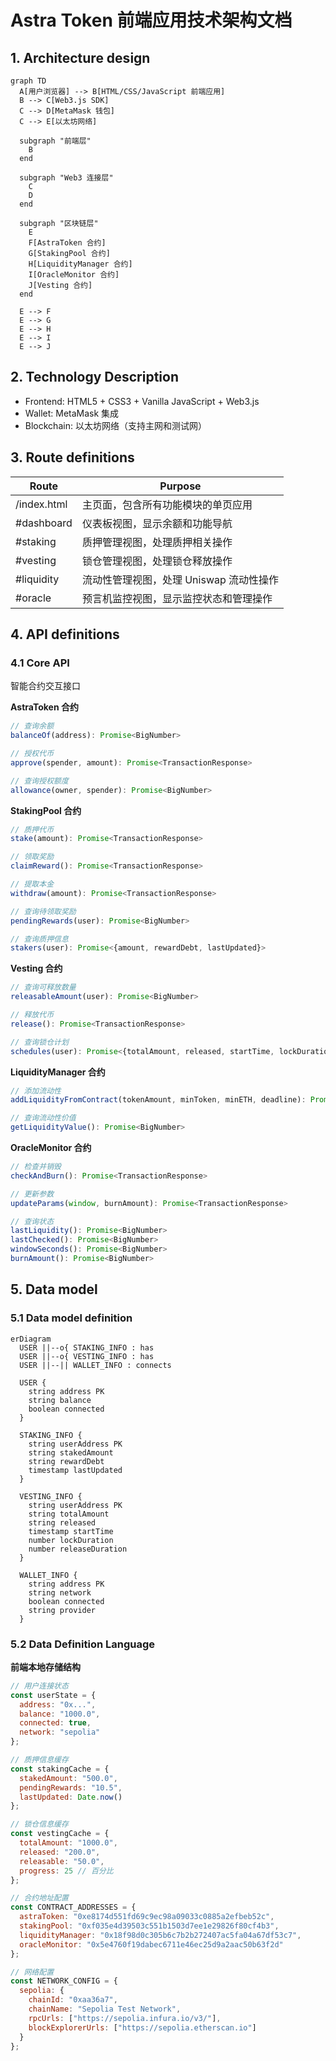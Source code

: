 # Astra Token 前端应用技术架构文档

## 1. Architecture design

```mermaid
graph TD
  A[用户浏览器] --> B[HTML/CSS/JavaScript 前端应用]
  B --> C[Web3.js SDK]
  C --> D[MetaMask 钱包]
  C --> E[以太坊网络]
  
  subgraph "前端层"
    B
  end
  
  subgraph "Web3 连接层"
    C
    D
  end
  
  subgraph "区块链层"
    E
    F[AstraToken 合约]
    G[StakingPool 合约]
    H[LiquidityManager 合约]
    I[OracleMonitor 合约]
    J[Vesting 合约]
  end
  
  E --> F
  E --> G
  E --> H
  E --> I
  E --> J
```

## 2. Technology Description

- Frontend: HTML5 + CSS3 + Vanilla JavaScript + Web3.js
- Wallet: MetaMask 集成
- Blockchain: 以太坊网络（支持主网和测试网）

## 3. Route definitions

| Route | Purpose |
|-------|---------|
| /index.html | 主页面，包含所有功能模块的单页应用 |
| #dashboard | 仪表板视图，显示余额和功能导航 |
| #staking | 质押管理视图，处理质押相关操作 |
| #vesting | 锁仓管理视图，处理锁仓释放操作 |
| #liquidity | 流动性管理视图，处理 Uniswap 流动性操作 |
| #oracle | 预言机监控视图，显示监控状态和管理操作 |

## 4. API definitions

### 4.1 Core API

智能合约交互接口

**AstraToken 合约**
```javascript
// 查询余额
balanceOf(address): Promise<BigNumber>

// 授权代币
approve(spender, amount): Promise<TransactionResponse>

// 查询授权额度
allowance(owner, spender): Promise<BigNumber>
```

**StakingPool 合约**
```javascript
// 质押代币
stake(amount): Promise<TransactionResponse>

// 领取奖励
claimReward(): Promise<TransactionResponse>

// 提取本金
withdraw(amount): Promise<TransactionResponse>

// 查询待领取奖励
pendingRewards(user): Promise<BigNumber>

// 查询质押信息
stakers(user): Promise<{amount, rewardDebt, lastUpdated}>
```

**Vesting 合约**
```javascript
// 查询可释放数量
releasableAmount(user): Promise<BigNumber>

// 释放代币
release(): Promise<TransactionResponse>

// 查询锁仓计划
schedules(user): Promise<{totalAmount, released, startTime, lockDuration, releaseDuration}>
```

**LiquidityManager 合约**
```javascript
// 添加流动性
addLiquidityFromContract(tokenAmount, minToken, minETH, deadline): Promise<TransactionResponse>

// 查询流动性价值
getLiquidityValue(): Promise<BigNumber>
```

**OracleMonitor 合约**
```javascript
// 检查并销毁
checkAndBurn(): Promise<TransactionResponse>

// 更新参数
updateParams(window, burnAmount): Promise<TransactionResponse>

// 查询状态
lastLiquidity(): Promise<BigNumber>
lastChecked(): Promise<BigNumber>
windowSeconds(): Promise<BigNumber>
burnAmount(): Promise<BigNumber>
```

## 5. Data model

### 5.1 Data model definition

```mermaid
erDiagram
  USER ||--o{ STAKING_INFO : has
  USER ||--o{ VESTING_INFO : has
  USER ||--|| WALLET_INFO : connects
  
  USER {
    string address PK
    string balance
    boolean connected
  }
  
  STAKING_INFO {
    string userAddress PK
    string stakedAmount
    string rewardDebt
    timestamp lastUpdated
  }
  
  VESTING_INFO {
    string userAddress PK
    string totalAmount
    string released
    timestamp startTime
    number lockDuration
    number releaseDuration
  }
  
  WALLET_INFO {
    string address PK
    string network
    boolean connected
    string provider
  }
```

### 5.2 Data Definition Language

**前端本地存储结构**

```javascript
// 用户连接状态
const userState = {
  address: "0x...",
  balance: "1000.0",
  connected: true,
  network: "sepolia"
};

// 质押信息缓存
const stakingCache = {
  stakedAmount: "500.0",
  pendingRewards: "10.5",
  lastUpdated: Date.now()
};

// 锁仓信息缓存
const vestingCache = {
  totalAmount: "1000.0",
  released: "200.0",
  releasable: "50.0",
  progress: 25 // 百分比
};

// 合约地址配置
const CONTRACT_ADDRESSES = {
  astraToken: "0xe8174d551fd69c9ec98a09033c0885a2efbeb52c",
  stakingPool: "0xf035e4d39503c551b1503d7ee1e29826f80cf4b3",
  liquidityManager: "0x18f98d0c305b6c7b2b272407ac5fa04a67df53c7",
  oracleMonitor: "0x5e4760f19dabec6711e46ec25d9a2aac50b63f2d"
};

// 网络配置
const NETWORK_CONFIG = {
  sepolia: {
    chainId: "0xaa36a7",
    chainName: "Sepolia Test Network",
    rpcUrls: ["https://sepolia.infura.io/v3/"],
    blockExplorerUrls: ["https://sepolia.etherscan.io"]
  }
};
```